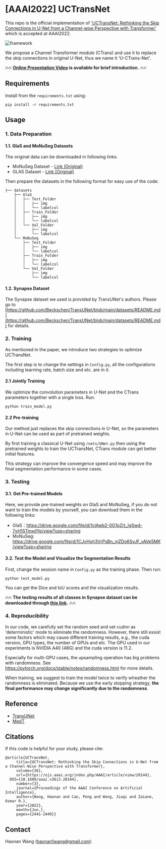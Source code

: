 # [AAAI2022] UCTransNet


This repo is the official implementation of
['UCTransNet: Rethinking the Skip Connections in U-Net from
a Channel-wise Perspective with Transformer'](https://ojs.aaai.org/index.php/AAAI/article/view/20144) which is accepted at AAAI2022.

![framework](https://github.com/McGregorWwww/UCTransNet/blob/main/docs/Framework.jpg)

We propose a Channel Transformer module (CTrans) and use it to 
replace the skip connections in original U-Net, thus we name it 'U-CTrans-Net'.


🔥🔥 **[Online Presentation Video](https://www.bilibili.com/video/BV1ZF411p7PM?spm_id_from=333.999.0.0) is available for brief introduction.** 🔥🔥

## Requirements

Install from the ```requirements.txt``` using:
```angular2html
pip install -r requirements.txt
```

## Usage



### 1. Data Preparation
#### 1.1. GlaS and MoNuSeg Datasets
The original data can be downloaded in following links:
* MoNuSeg Dataset - [Link (Original)](https://monuseg.grand-challenge.org/Data/)
* GLAS Dataset - [Link (Original)](https://warwick.ac.uk/fac/cross_fac/tia/data/glascontest)

Then prepare the datasets in the following format for easy use of the code:
```angular2html
├── datasets
    ├── GlaS
    │   ├── Test_Folder
    │   │   ├── img
    │   │   └── labelcol
    │   ├── Train_Folder
    │   │   ├── img
    │   │   └── labelcol
    │   └── Val_Folder
    │       ├── img
    │       └── labelcol
    └── MoNuSeg
        ├── Test_Folder
        │   ├── img
        │   └── labelcol
        ├── Train_Folder
        │   ├── img
        │   └── labelcol
        └── Val_Folder
            ├── img
            └── labelcol
```
#### 1.2. Synapse Dataset
The Synapse dataset we used is provided by TransUNet's authors.
Please go to [https://github.com/Beckschen/TransUNet/blob/main/datasets/README.md](https://github.com/Beckschen/TransUNet/blob/main/datasets/README.md)
for details.

### 2. Training
As mentioned in the paper, we introduce two strategies 
to optimize UCTransNet.

The first step is to change the settings in ```Config.py```,
all the configurations including learning rate, batch size and etc. are 
in it.

#### 2.1 Jointly Training
We optimize the convolution parameters 
in U-Net and the CTrans parameters together with a single loss.
Run:
```angular2html
python train_model.py
```

#### 2.2 Pre-training

Our method just replaces the skip connections in U-Net, 
so the parameters in U-Net can be used as part of pretrained weights.

By first training a classical U-Net using ```/nets/UNet.py``` 
then using the pretrained weights to train the UCTransNet, 
CTrans module can get better initial features.

This strategy can improve the convergence speed and may 
improve the final segmentation performance in some cases.


### 3. Testing
#### 3.1. Get Pre-trained Models
Here, we provide pre-trained weights on GlaS and MoNuSeg, if you do not want to train the models by yourself, you can download them in the following links:
* GlaS：https://drive.google.com/file/d/1ciAwb2-0G1pZrt_lgSwd-7vH1STmxdYe/view?usp=sharing
* MoNuSeg: https://drive.google.com/file/d/1CJvHoh3VrPsBn_njZDo6SvJF_yAVe5MK/view?usp=sharing
#### 3.2. Test the Model and Visualize the Segmentation Results
First, change the session name in ```Config.py``` as the training phase.
Then run:
```angular2html
python test_model.py
```
You can get the Dice and IoU scores and the visualization results. 

🔥🔥 **The testing results of all classes in Synapse dataset can be downloaded through [this link](https://drive.google.com/file/d/1E-ZJLkNc0AJSUKI1CCWdcROMS9wERI9s/view?usp=sharing).** 🔥🔥


### 4. Reproducibility
In our code, we carefully set the random seed and set cudnn as 'deterministic' mode to eliminate the randomness. 
However, there still exsist some factors which may cause different training results, e.g., the cuda version, GPU types, the number of GPUs and etc. The GPU used in our experiments is NVIDIA A40 (48G) and the cuda version is 11.2.

Especially for multi-GPU cases, the upsampling operation has big problems with randomness.
See https://pytorch.org/docs/stable/notes/randomness.html for more details.

When training, we suggest to train the model twice to verify wheather the randomness is eliminated. Because we use the early stopping strategy, **the final performance may change significantly due to the randomness**. 

## Reference


* [TransUNet](https://github.com/Beckschen/TransUNet) 
* [MedT](https://github.com/jeya-maria-jose/Medical-Transformer)



## Citations


If this code is helpful for your study, please cite:
```
@article{UCTransNet,
	 title={UCTransNet: Rethinking the Skip Connections in U-Net from a Channel-Wise Perspective with Transformer}, 
	 volume={36}, 
	 url={https://ojs.aaai.org/index.php/AAAI/article/view/20144}, 
  DOI={10.1609/aaai.v36i3.20144},
	 number={3}, 
	 journal={Proceedings of the AAAI Conference on Artificial Intelligence}, 
	 author={Wang, Haonan and Cao, Peng and Wang, Jiaqi and Zaiane, Osmar R.}, 
	 year={2022}, 
	 month={Jun.}, 
	 pages={2441-2449}}
```


## Contact 
Haonan Wang ([haonan1wang@gmail.com](haonan1wang@gmail.com))
